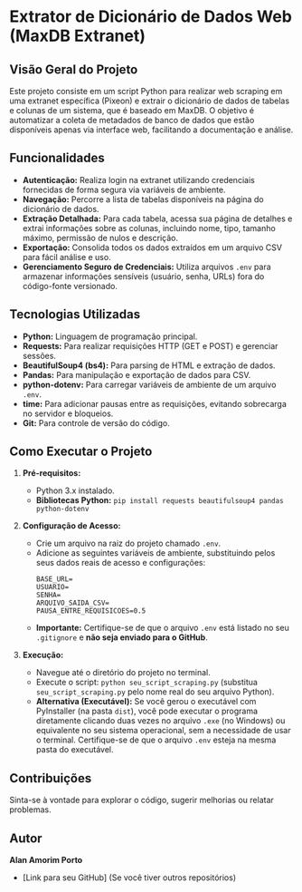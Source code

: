 # Extrator de Dicionário de Dados Web (MaxDB Extranet)

## Visão Geral do Projeto

Este projeto consiste em um script Python para realizar web scraping em uma extranet específica (Pixeon) e extrair o dicionário de dados de tabelas e colunas de um sistema, que é baseado em MaxDB. O objetivo é automatizar a coleta de metadados de banco de dados que estão disponíveis apenas via interface web, facilitando a documentação e análise.

## Funcionalidades

* **Autenticação:** Realiza login na extranet utilizando credenciais fornecidas de forma segura via variáveis de ambiente.
* **Navegação:** Percorre a lista de tabelas disponíveis na página do dicionário de dados.
* **Extração Detalhada:** Para cada tabela, acessa sua página de detalhes e extrai informações sobre as colunas, incluindo nome, tipo, tamanho máximo, permissão de nulos e descrição.
* **Exportação:** Consolida todos os dados extraídos em um arquivo CSV para fácil análise e uso.
* **Gerenciamento Seguro de Credenciais:** Utiliza arquivos `.env` para armazenar informações sensíveis (usuário, senha, URLs) fora do código-fonte versionado.

## Tecnologias Utilizadas

* **Python:** Linguagem de programação principal.
* **Requests:** Para realizar requisições HTTP (GET e POST) e gerenciar sessões.
* **BeautifulSoup4 (bs4):** Para parsing de HTML e extração de dados.
* **Pandas:** Para manipulação e exportação de dados para CSV.
* **python-dotenv:** Para carregar variáveis de ambiente de um arquivo `.env`.
* **time:** Para adicionar pausas entre as requisições, evitando sobrecarga no servidor e bloqueios.
* **Git:** Para controle de versão do código.

## Como Executar o Projeto

1.  **Pré-requisitos:**
    * Python 3.x instalado.
    * **Bibliotecas Python:** `pip install requests beautifulsoup4 pandas python-dotenv`

2.  **Configuração de Acesso:**
    * Crie um arquivo na raiz do projeto chamado `.env`.
    * Adicione as seguintes variáveis de ambiente, substituindo pelos seus dados reais de acesso e configurações:
        ```
        BASE_URL=
        USUARIO=
        SENHA=
        ARQUIVO_SAIDA_CSV=
        PAUSA_ENTRE_REQUISICOES=0.5
        ```
    * **Importante:** Certifique-se de que o arquivo `.env` está listado no seu `.gitignore` e **não seja enviado para o GitHub**.

3.  **Execução:**
    * Navegue até o diretório do projeto no terminal.
    * Execute o script: `python seu_script_scraping.py` (substitua `seu_script_scraping.py` pelo nome real do seu arquivo Python).
    * **Alternativa (Executável):** Se você gerou o executável com PyInstaller (na pasta `dist`), você pode executar o programa diretamente clicando duas vezes no arquivo `.exe` (no Windows) ou equivalente no seu sistema operacional, sem a necessidade de usar o terminal. Certifique-se de que o arquivo `.env` esteja na mesma pasta do executável.

## Contribuições

Sinta-se à vontade para explorar o código, sugerir melhorias ou relatar problemas.

## Autor

**Alan Amorim Porto**

* [Link para seu GitHub] (Se você tiver outros repositórios)
